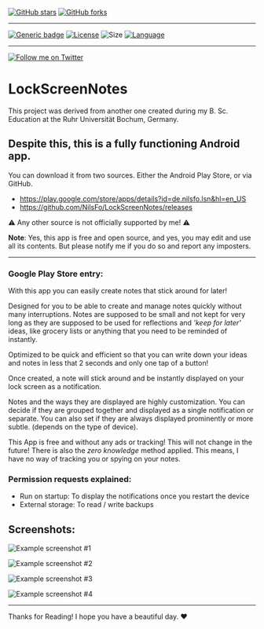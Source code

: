[![GitHub stars](https://img.shields.io/github/stars/NilsFo/LockScreenNotes.svg?style=social&label=Star)](https://github.com/NilsFo/LockScreenNotes) 
[![GitHub forks](https://img.shields.io/github/forks/NilsFo/LockScreenNotes.svg?style=social&label=Fork)](https://github.com/NilsFo/LockScreenNotes)

***

[![Generic badge](https://img.shields.io/badge/contributions-welcome-brightgreen.svg)](docs/contribute.md)
[![License](https://img.shields.io/github/license/NilsFo/LockScreenNotes?color=green&style=plastic)](https://github.com/NilsFo/LockScreenNotes/LICENSE.txt)
![Size](https://img.shields.io/github/repo-size/NilsFo/LockScreenNotes?style=plastic)
[![Language](https://img.shields.io/github/languages/top/NilsFo/LockScreenNotes?style=plastic)](https://github.com/NilsFo/LockScreenNotes)

***

[![Follow me on Twitter](https://img.shields.io/twitter/follow/NilsFoer?style=social&logo=twitter)](https://twitter.com/intent/follow?screen_name=NilsFoer)

# LockScreenNotes
This project was derived from another one created during my B. Sc. Education at the Ruhr Universität Bochum, Germany.

## Despite this, this is a fully functioning Android app.
You can download it from two sources. Either the Android Play Store, or via GitHub.

* https://play.google.com/store/apps/details?id=de.nilsfo.lsn&hl=en_US
* https://github.com/NilsFo/LockScreenNotes/releases

:warning: Any other source is not officially supported by me! :warning:

**Note**: Yes, this app is free and open source, and yes, you may edit and use all its contents.
But please notify me if you do so and report any imposters.

***

### Google Play Store entry:
With this app you can easily create notes that stick around for later!

Designed for you to be able to create and manage notes quickly without many interruptions.
Notes are supposed to be small and not kept for very long as they are supposed to be used for reflections and *'keep for later'* ideas, like grocery lists or anything that you need to be reminded of instantly.

Optimized to be quick and efficient so that you can write down your ideas and notes in less that 2 seconds and only one tap of a button!

Once created, a note will stick around and be instantly displayed on your lock screen as a notification.

Notes and the ways they are displayed are highly customization. You can decide if they are grouped together and displayed as a single notification or separate.
You can also set if they are always displayed prominently or more subtle. (depends on the type of device).

This App is free and without any ads or tracking! This will not change in the future!
There is also the *zero knowledge* method applied.
This means, I have no way of tracking you or spying on your notes.

### Permission requests explained:

* Run on startup: To display the notifications once you restart the device
* External storage: To read / write backups

## Screenshots:

![Example screenshot #1](/example/sc1.png?raw=true "Example screenshot #1")

![Example screenshot #2](/example/sc2.png?raw=true "Example screenshot #2")

![Example screenshot #3](/example/sc3.png?raw=true "Example screenshot #3")

![Example screenshot #4](/example/sc4.png?raw=true "Example screenshot #4")

***

Thanks for Reading! I hope you have a beautiful day. :heart:
